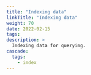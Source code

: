```yaml
---
title: "Indexing data"
linkTitle: "Indexing data"
weight: 70
date: 2022-02-15
tags: 
description: >
  Indexing data for querying.
cascade:
  tags: 
    - index
---
```




